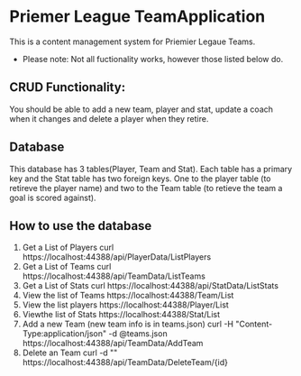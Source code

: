 # Priemer League TeamApplication 
This is a content management system for Priemier Legaue Teams.
- Please note: Not all fuctionality works, however those listed below do.

## CRUD Functionality:
You should be able to add a new team, player and stat, update a coach when it changes and delete a player when they retire. 

## Database
This database has 3 tables(Player, Team and Stat). Each table has a primary key and the Stat table has two foreign keys. One to the player table (to retireve the player name) and two to the Team table (to retieve the team a goal is scored against).

## How to use the database
 1. Get a List of Players curl https://localhost:44388/api/PlayerData/ListPlayers
 2. Get a List of Teams curl https://localhost:44388/api/TeamData/ListTeams
 3. Get a List of Stats curl https://localhost:44388/api/StatData/ListStats
 4. View the list of Teams https://localhost:44388/Team/List
 5. View the list players https://localhost:44388/Player/List
 6. Viewthe list of Stats https://localhost:44388/Stat/List
 7. Add a new Team (new team info is in teams.json) curl -H "Content-Type:application/json" -d @teams.json https://localhost:44388/api/TeamData/AddTeam
 8. Delete an Team curl -d "" https://localhost:44388/api/TeamData/DeleteTeam/{id}





